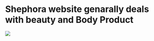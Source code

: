 # Shephora website genarally deals with beauty and Body Product

<img src="https://github.com/vivekmohansingh27/Shephora-e-commerce-website/blob/main/Cosmo.png?raw=true"/>
